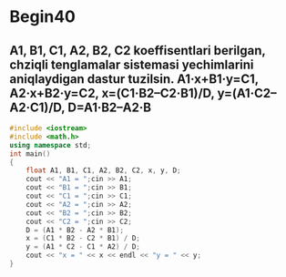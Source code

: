 # Begin40
## A1, B1, C1, A2, B2, C2 koeffisentlari berilgan, chziqli tenglamalar sistemasi yechimlarini aniqlaydigan dastur tuzilsin. A1·x+B1·y=C1, A2·x+B2·y=C2, x=(C1·B2–C2·B1)/D, y=(A1·C2–A2·C1)/D, D=A1·B2–A2·B
```cpp
#include <iostream>
#include <math.h>
using namespace std;
int main()
{
    float A1, B1, C1, A2, B2, C2, x, y, D;
    cout << "A1 = ";cin >> A1;
    cout << "B1 = ";cin >> B1;
    cout << "C1 = ";cin >> C1;
    cout << "A2 = ";cin >> A2;
    cout << "B2 = ";cin >> B2;
    cout << "C2 = ";cin >> C2;
    D = (A1 * B2 - A2 * B1);
    x = (C1 * B2 - C2 * B1) / D;
    y = (A1 * C2 - C1 * A2) / D;
    cout << "x = " << x << endl << "y = " << y;
}
```

